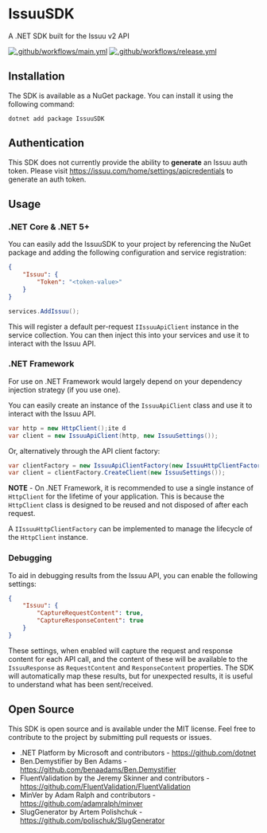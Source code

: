 # IssuuSDK

A .NET SDK built for the Issuu v2 API

[![.github/workflows/main.yml](https://github.com/IngeniumSE/IssuuSDK/actions/workflows/main.yml/badge.svg)](https://github.com/IngeniumSE/IssuuSDK/actions/workflows/main.yml) [![.github/workflows/release.yml](https://github.com/IngeniumSE/IssuuSDK/actions/workflows/release.yml/badge.svg)](https://github.com/IngeniumSE/IssuuSDK/actions/workflows/release.yml)

## Installation

The SDK is available as a NuGet package. You can install it using the following command:

```
dotnet add package IssuuSDK
```

## Authentication

This SDK does not currently provide the ability to **generate** an Issuu auth token. Please visit https://issuu.com/home/settings/apicredentials to generate an auth token.

## Usage

### .NET Core & .NET 5+
You can easily add the IssuuSDK to your project by referencing the NuGet package and adding the following configuration and service registration:

```json
{
	"Issuu": {
		"Token": "<token-value>"
	}
}
```

```csharp
services.AddIssuu();
```

This will register a default per-request `IIssuuApiClient` instance in the service collection. You can then inject this into your services and use it to interact with the Issuu API.

### .NET Framework

For use on .NET Framework would largely depend on your dependency injection strategy (if you use one).

You can easily create an instance of the `IssuuApiClient` class and use it to interact with the Issuu API.

```csharp
var http = new HttpClient();ite d
var client = new IssuuApiClient(http, new IssuuSettings());
```

Or, alternatively through the API client factory:

```csharp
var clientFactory = new IssuuApiClientFactory(new IssuuHttpClientFactory());
var client = clientFactory.CreateClient(new IssuuSettings());
```

**NOTE** - On .NET Framework, it is recommended to use a single instance of `HttpClient` for the lifetime of your application. This is because the `HttpClient` class is designed to be reused and not disposed of after each request.

A `IIssuuHttpClientFactory` can be implemented to manage the lifecycle of the `HttpClient` instance.

### Debugging

To aid in debugging results from the Issuu API, you can enable the following settings:

```json
{
	"Issuu": {
		"CaptureRequestContent": true,
		"CaptureResponseContent": true
	}
}
```

These settings, when enabled will capture the request and response content for each API call, and the content of these will be available to the `IssuuResponse` as `RequestContent` and `ResponseContent` properties. The SDK will automatically map these results, but for unexpected results, it is useful to understand what has been sent/received.

## Open Source

This SDK is open source and is available under the MIT license. Feel free to contribute to the project by submitting pull requests or issues.

- .NET Platform by Microsoft and contributors - https://github.com/dotnet
- Ben.Demystifier by Ben Adams - https://github.com/benaadams/Ben.Demystifier
- FluentValidation by the Jeremy Skinner and contributors - https://github.com/FluentValidation/FluentValidation
- MinVer by Adam Ralph and contributors - https://github.com/adamralph/minver
- SlugGenerator by Artem Polishchuk - https://github.com/polischuk/SlugGenerator
